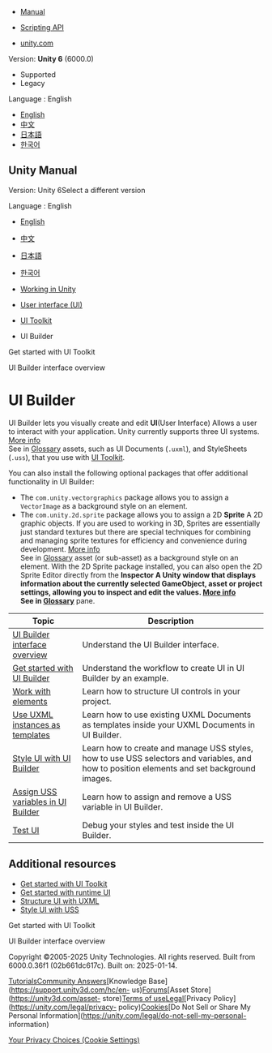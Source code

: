 [](https://docs.unity3d.com)

  * [Manual](../Manual/index.html)
  * [Scripting API](../ScriptReference/index.html)

  * [unity.com](https://unity.com/)

Version: **Unity 6** (6000.0)

  * Supported
  * Legacy

Language : English

  * [English](/Manual/UIBuilder.html)
  * [中文](/cn/current/Manual/UIBuilder.html)
  * [日本語](/ja/current/Manual/UIBuilder.html)
  * [한국어](/kr/current/Manual/UIBuilder.html)

[](https://docs.unity3d.com)

## Unity Manual

Version: Unity 6Select a different version

Language : English

  * [English](/Manual/UIBuilder.html)
  * [中文](/cn/current/Manual/UIBuilder.html)
  * [日本語](/ja/current/Manual/UIBuilder.html)
  * [한국어](/kr/current/Manual/UIBuilder.html)

  * [Working in Unity](working-in-unity.html)
  * [User interface (UI)](UIToolkits.html)
  * [UI Toolkit](UIElements.html)
  * UI Builder

[](UIE-simple-ui-toolkit-workflow.html)

Get started with UI Toolkit

[](UIB-interface-overview.html)

UI Builder interface overview

# UI Builder

UI Builder lets you visually create and edit **UI**(User Interface) Allows a
user to interact with your application. Unity currently supports three UI
systems. [More info](UI-system-compare.html)  
See in [Glossary](Glossary.html#UI) assets, such as UI Documents (`.uxml`),
and StyleSheets (`.uss`), that you use with [UI Toolkit](UIElements.html).

You can also install the following optional packages that offer additional
functionality in UI Builder:

  * The `com.unity.vectorgraphics` package allows you to assign a `VectorImage` as a background style on an element.
  * The `com.unity.2d.sprite` package allows you to assign a 2D **Sprite** A 2D graphic objects. If you are used to working in 3D, Sprites are essentially just standard textures but there are special techniques for combining and managing sprite textures for efficiency and convenience during development. [More info](sprite/sprite-landing.html)  
See in [Glossary](Glossary.html#Sprite) asset (or sub-asset) as a background
style on an element. With the 2D Sprite package installed, you can also open
the 2D Sprite Editor directly from the ****Inspector** A Unity window that
displays information about the currently selected GameObject, asset or project
settings, allowing you to inspect and edit the values. [More
info](UsingTheInspector.html)  
See in [Glossary](Glossary.html#Inspector)** pane.

**Topic** | **Description**  
---|---  
[UI Builder interface overview](UIB-interface-overview.html) | Understand the UI Builder interface.  
[Get started with UI Builder](UIB-getting-started.html) | Understand the workflow to create UI in UI Builder by an example.  
[Work with elements](UIB-structuring-ui-elements.html) | Learn how to structure UI controls in your project.  
[Use UXML instances as templates](UIB-structuring-ui-templates.html) | Learn how to use existing UXML Documents as templates inside your UXML Documents in UI Builder.  
[Style UI with UI Builder](UIB-styling-ui-using-uss-selectors.html) | Learn how to create and manage USS styles, how to use USS selectors and variables, and how to position elements and set background images.  
[Assign USS variables in UI Builder](UIB-styling-ui-using-uss-variables.html) | Learn how to assign and remove a USS variable in UI Builder.  
[Test UI](UIB-testing-ui.html) | Debug your styles and test inside the UI Builder.  
  
## Additional resources

  * [Get started with UI Toolkit](UIE-simple-ui-toolkit-workflow.html)
  * [Get started with runtime UI](UIE-get-started-with-runtime-ui.html)
  * [Structure UI with UXML](UIE-UXML.html)
  * [Style UI with USS](UIE-USS.html)

[](UIE-simple-ui-toolkit-workflow.html)

Get started with UI Toolkit

[](UIB-interface-overview.html)

UI Builder interface overview

Copyright ©2005-2025 Unity Technologies. All rights reserved. Built from
6000.0.36f1 (02b661dc617c). Built on: 2025-01-14.

[Tutorials](https://learn.unity.com/)[Community
Answers](https://answers.unity3d.com)[Knowledge
Base](https://support.unity3d.com/hc/en-
us)[Forums](https://forum.unity3d.com)[Asset Store](https://unity3d.com/asset-
store)[Terms of
use](https://docs.unity3d.com/Manual/TermsOfUse.html)[Legal](https://unity.com/legal)[Privacy
Policy](https://unity.com/legal/privacy-
policy)[Cookies](https://unity.com/legal/cookie-policy)[Do Not Sell or Share
My Personal Information](https://unity.com/legal/do-not-sell-my-personal-
information)

[Your Privacy Choices (Cookie Settings)](javascript:void\(0\);)

